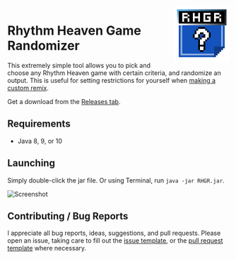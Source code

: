 <img align="right" src="src/main/resources/icon/128.png" height="128" width="128">

# Rhythm Heaven Game Randomizer
This extremely simple tool allows you to pick and choose any Rhythm Heaven
game with certain criteria, and randomize an output. This is useful for
setting restrictions for yourself when [making a custom remix](https://github.com/chrislo27/RhythmHeavenRemixEditor).

Get a download from the [Releases tab](https://github.com/chrislo27/RHGR/releases).<br>

## Requirements
* Java 8, 9, or 10

## Launching
Simply double-click the jar file. Or using Terminal, run `java -jar RHGR.jar`.

![Screenshot](https://i.imgur.com/w0hz2JA.png)

## Contributing / Bug Reports
I appreciate all bug reports, ideas, suggestions, and pull requests.
Please open an issue, taking
care to fill out the [issue template](.github/ISSUE_TEMPLATE.md), or
the [pull request template](.github/PULL_REQUEST_TEMPLATE.md) where necessary.
